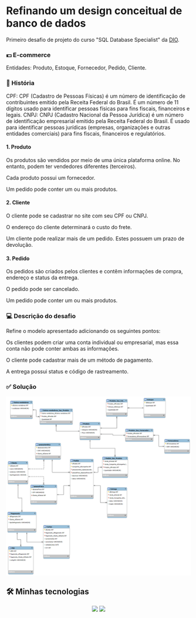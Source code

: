 # Refinando um design conceitual de banco de dados
Primeiro desafio de projeto do curso "SQL Database Specialist" da [DIO](https://www.dio.me/).

### 💵 E-commerce
Entidades: Produto, Estoque, Fornecedor, Pedido, Cliente.

### 📖 História
CPF: CPF (Cadastro de Pessoas Físicas) é um número de identificação de contribuintes emitido pela Receita Federal do Brasil. É um número de 11 dígitos usado para identificar pessoas físicas para fins fiscais, financeiros e legais.
CNPJ: CNPJ (Cadastro Nacional da Pessoa Jurídica) é um número de identificação empresarial emitido pela Receita Federal do Brasil. É usado para identificar pessoas jurídicas (empresas, organizações e outras entidades comerciais) para fins fiscais, financeiros e regulatórios.

#### 1. Produto

Os produtos são vendidos por meio de uma única plataforma online. No entanto, podem ter vendedores diferentes (terceiros).

Cada produto possui um fornecedor.

Um pedido pode conter um ou mais produtos.

#### 2. Cliente

O cliente pode se cadastrar no site com seu CPF ou CNPJ.

O endereço do cliente determinará o custo do frete.

Um cliente pode realizar mais de um pedido. Estes possuem um prazo de devolução.

#### 3. Pedido

Os pedidos são criados pelos clientes e contêm informações de compra, endereço e status da entrega.

O pedido pode ser cancelado.

Um pedido pode conter um ou mais produtos.

### 💻 Descrição do desafio
Refine o modelo apresentado adicionando os seguintes pontos:

Os clientes podem criar uma conta individual ou empresarial, mas essa conta não pode conter ambas as informações.

O cliente pode cadastrar mais de um método de pagamento.

A entrega possui status e código de rastreamento.

### ✅ Solução
<img align="center" src="https://github.com/Eduardo220/ecommerce/blob/main/e-commerce.png" width=""/> 

## 🛠️ Minhas tecnologias
<p align="center">

<img src="https://cdn.jsdelivr.net/gh/devicons/devicon@latest/icons/git/git-original.svg" width="100">   
<img src="https://cdn.jsdelivr.net/gh/devicons/devicon@latest/icons/mysql/mysql-original.svg" width="100">      

</p> 
